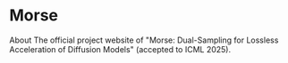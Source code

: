 # Morse
About The official project website of "Morse: Dual-Sampling for Lossless Acceleration of Diffusion Models" (accepted to ICML 2025).
